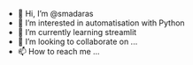 - 👋 Hi, I’m @smadaras
- 👀 I’m interested in automatisation with Python
- 🌱 I’m currently learning streamlit
- 💞️ I’m looking to collaborate on ...
- 📫 How to reach me ...

<!---
smadaras/smadaras is a ✨ special ✨ repository because its `README.md` (this file) appears on your GitHub profile.
You can click the Preview link to take a look at your changes.
--->
